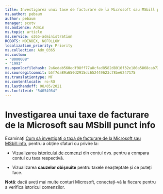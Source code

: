 ```yaml
---
title: Investigarea unui taxe de facturare de la Microsoft sau MSbill punct info
ms.author: pebaum
author: pebaum
manager: scotv
ms.audience: Admin
ms.topic: article
ms.service: o365-administration
ROBOTS: NOINDEX, NOFOLLOW
localization_priority: Priority
ms.collection: Adm_O365
ms.custom:
- "8000008"
- "1993"
ms.openlocfilehash: 2a6edab560edf98ff77a8cfad8582d8010f32e180a5868cab720aae6751f0c14
ms.sourcegitcommit: b5f7da89a650d2915dc652449623c78be6247175
ms.translationtype: MT
ms.contentlocale: ro-RO
ms.lasthandoff: 08/05/2021
ms.locfileid: "54054984"
---
```

# <a name="investigate-a-billing-charge-from-microsoft-or-msbill-dot-info"></a>Investigarea unui taxe de facturare de la Microsoft sau MSbill punct info

Examinați [Cum să investigați o taxă de facturare de la Microsoft sau MSbill.info](https://support.microsoft.com/help/10623/microsoft-account-investigate-billing-charge), pentru a obține sfaturi cu privire la: 

- Vizualizarea [istoricului de comenzi](https://account.microsoft.com/billing/orders/) din contul dvs. pentru a compara contul cu taxa respectivă.

- Vizualizarea **cauzelor obișnuite** pentru taxele neașteptate și ce puteți face.

**Notă**: dacă aveți mai multe conturi Microsoft, conectați-vă la fiecare pentru a verifica istoricul comenzilor.
